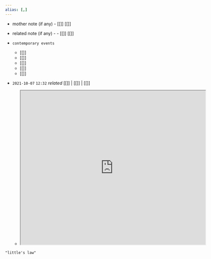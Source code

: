 ```yaml
---
alias: [,]
---
```

- mother note (if any)
		- [[]] [[]]
- related note (if any) -
		- [[]] [[]]
- `contemporary events`
	- [[]]
	- [[]]
	- [[]]
	- [[]]
	- [[]]

- `2021-10-07`  `12:32` _related_ [[]] | [[]] | [[]]
	- <iframe src="https://www.wikiwand.com/en/Little%27s_law" width="600" height="500" ></iframe>

```query
"little's law"
```